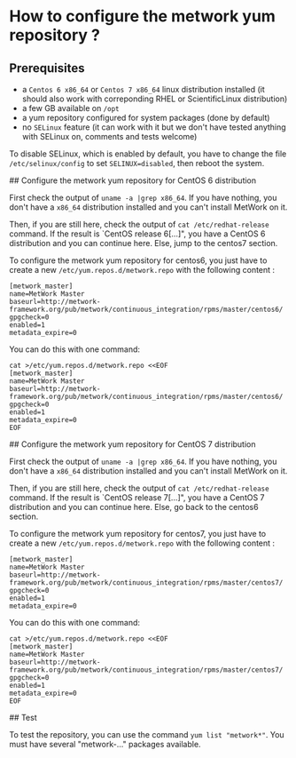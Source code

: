 # How to configure the metwork yum repository ?

## Prerequisites

- a `Centos 6 x86_64` or `Centos 7 x86_64` linux distribution installed (it should also work with correponding RHEL or ScientificLinux distribution)
- a few GB available on `/opt` 
- a yum repository configured for system packages (done by default)
- no `SELinux` feature (it can work with it but we don't have tested anything with SELinux on, comments and tests welcome)

To disable SELinux, which is enabled by default, you have to change the file `/etc/selinux/config` to set `SELINUX=disabled`, then
reboot the system.

## Configure the metwork yum repository for CentOS 6 distribution

First check the output of `uname -a |grep x86_64`. If you have nothing, you don't have a `x86_64` distribution installed and you can't 
install MetWork on it.

Then, if you are still here, check the output of `cat /etc/redhat-release` command. If the result is `CentOS release 6[...]", 
you have a CentOS 6 distribution and you can continue here. Else, jump to the centos7 section.

To configure the metwork yum repository for centos6, you just have to create a new `/etc/yum.repos.d/metwork.repo` with the following 
content :

```
[metwork_master]
name=MetWork Master
baseurl=http://metwork-framework.org/pub/metwork/continuous_integration/rpms/master/centos6/
gpgcheck=0
enabled=1
metadata_expire=0
```

You can do this with one command:

```
cat >/etc/yum.repos.d/metwork.repo <<EOF
[metwork_master]
name=MetWork Master
baseurl=http://metwork-framework.org/pub/metwork/continuous_integration/rpms/master/centos6/
gpgcheck=0
enabled=1
metadata_expire=0
EOF
```

## Configure the metwork yum repository for CentOS 7 distribution

First check the output of `uname -a |grep x86_64`. If you have nothing, you don't have a `x86_64` distribution installed and you can't 
install MetWork on it.

Then, if you are still here, check the output of `cat /etc/redhat-release` command. If the result is `CentOS release 7[...]", 
you have a CentOS 7 distribution and you can continue here. Else, go back to the centos6 section.

To configure the metwork yum repository for centos7, you just have to create a new `/etc/yum.repos.d/metwork.repo` with the following 
content :

```
[metwork_master]
name=MetWork Master
baseurl=http://metwork-framework.org/pub/metwork/continuous_integration/rpms/master/centos7/
gpgcheck=0
enabled=1
metadata_expire=0
```

You can do this with one command:

```
cat >/etc/yum.repos.d/metwork.repo <<EOF
[metwork_master]
name=MetWork Master
baseurl=http://metwork-framework.org/pub/metwork/continuous_integration/rpms/master/centos7/
gpgcheck=0
enabled=1
metadata_expire=0
EOF
```

## Test

To test the repository, you can use the command `yum list "metwork*"`. You must have several "metwork-..." packages available.

